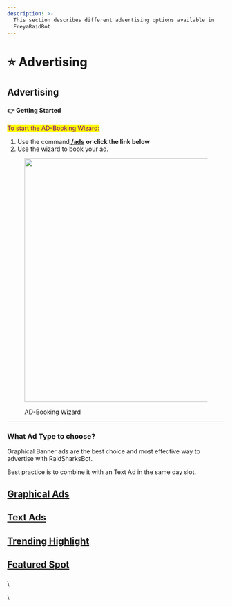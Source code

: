 ```yaml
---
description: >-
  This section describes different advertising options available in
  FreyaRaidBot.
---
```


# ⭐ Advertising

## Advertising

#### 👉 **Getting Started**

<mark style="color:purple;">To start the AD-Booking Wizard:</mark>

1. Use the command[ **/ads**](https://docs.raidsharksbot.com/quick-commands-guide/ads) **or click the link below**
2. Use the wizard to book your ad.

<figure><img src="https://2456237623-files.gitbook.io/~/files/v0/b/gitbook-x-prod.appspot.com/o/spaces%2F71bSnUx7MY0jmpYta6VG%2Fuploads%2F5v9RBO4QjVD6VUAkZn12%2FBildschirmfoto%202025-08-14%20um%2012.09.23.png?alt=media&#x26;token=c7cc3ac7-77b1-4e6f-b72c-b780713a594b" alt="" width="563"><figcaption><p>AD-Booking Wizard</p></figcaption></figure>

***

### What Ad Type to choose?

Graphical Banner ads are the best choice and most effective way to advertise with RaidSharksBot.

Best practice is to combine it with an Text Ad in the same day slot.

## [Graphical Ads](./#graphical-a-ds)

## [Text Ads](./#text-a-ds)

## [Trending Highlight](./#trending-highlight)

## [Featured Spot](./#featured-spot)

### &#x20; <a href="#pricing-and-duration" id="pricing-and-duration"></a>

\


\
